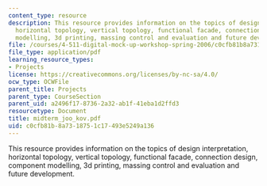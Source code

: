 ```yaml
---
content_type: resource
description: This resource provides information on the topics of design interpretation,
  horizontal topology, vertical topology, functional facade, connection design, component
  modelling, 3d printing, massing control and evaluation and future development.
file: /courses/4-511-digital-mock-up-workshop-spring-2006/c0cfb81b8a7318751c17493e5249a136_midterm_joo_kov.pdf
file_type: application/pdf
learning_resource_types:
- Projects
license: https://creativecommons.org/licenses/by-nc-sa/4.0/
ocw_type: OCWFile
parent_title: Projects
parent_type: CourseSection
parent_uid: a2496f17-8736-2a32-ab1f-41eba1d2ffd3
resourcetype: Document
title: midterm_joo_kov.pdf
uid: c0cfb81b-8a73-1875-1c17-493e5249a136
---
```

This resource provides information on the topics of design interpretation, horizontal topology, vertical topology, functional facade, connection design, component modelling, 3d printing, massing control and evaluation and future development.